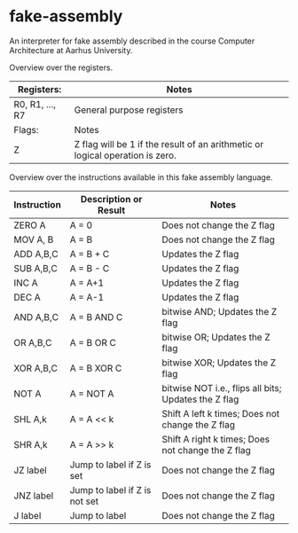 # fake-assembly
An interpreter for fake assembly described in the course Computer Architecture at Aarhus University.

Overview over the registers.

| Registers:      | Notes                                                                         |
|-----------------|-------------------------------------------------------------------------------|
| R0, R1, ..., R7 | General purpose registers                                                     |
| Flags:          | Notes                                                                         |
| Z               | Z flag will be 1 if the result of an arithmetic or logical operation is zero. |

Overview over the instructions available in this fake assembly language.

| Instruction | Description or Result         | Notes                                                |
|-------------|-------------------------------|------------------------------------------------------|
| ZERO A      | A = 0                         | Does not change the Z flag                           |
| MOV A, B    | A = B                         | Does not change the Z flag                           |
| ADD A,B,C   | A = B + C                     | Updates the Z flag                                   |
| SUB A,B,C   | A = B - C                     | Updates the Z flag                                   |
| INC A       | A = A+1                       | Updates the Z flag                                   |
| DEC A       | A = A-1                       | Updates the Z flag                                   |
| AND A,B,C   | A = B AND C                   | bitwise AND; Updates the Z flag                      |
| OR A,B,C    | A = B OR C                    | bitwise OR; Updates the Z flag                       |
| XOR A,B,C   | A = B XOR C                   | bitwise XOR; Updates the Z flag                      |
| NOT A       | A = NOT A                     | bitwise NOT i.e., flips all bits; Updates the Z flag |
| SHL A,k     | A = A << k                    | Shift A left k times; Does not change the Z flag     |
| SHR A,k     | A = A >> k                    | Shift A right k times; Does not change the Z flag    |
| JZ label    | Jump to label if Z is set     | Does not change the Z flag                           |
| JNZ label   | Jump to label if Z is not set | Does not change the Z flag                           |
| J label     | Jump to label                 | Does not change the Z flag                           |
